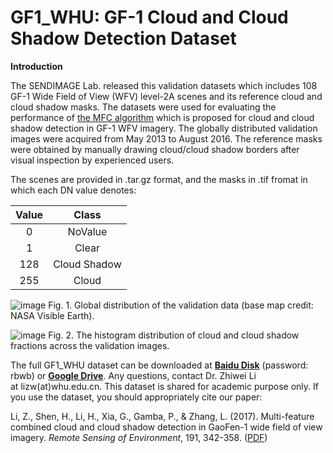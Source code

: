 # GF1_WHU: GF-1 Cloud and Cloud Shadow Detection Dataset

**Introduction**

  The SENDIMAGE Lab. released this validation datasets which includes 108 GF-1 Wide Field of View (WFV) level-2A scenes and its reference cloud and cloud shadow masks. The datasets were used for evaluating the performance of [the MFC algorithm](http://sendimage.whu.edu.cn/en/mfc/) which is proposed for cloud and cloud shadow detection in GF-1 WFV imagery. The globally distributed validation images were acquired from May 2013 to August 2016. The reference masks were obtained by manually drawing cloud/cloud shadow borders after visual inspection by experienced users.

  The scenes are provided in .tar.gz format, and the masks in .tif fromat in which each DN value denotes:

|**Value**|**Class**|
| :-: | :-: |
|0|NoValue|
|1|Clear|
|128|Cloud Shadow|
|255|Cloud|

![image](https://raw.githubusercontent.com/dr-lizhiwei/GF1_WHU-GF-1-Cloud-and-Cloud-Shadow-Detection-Dataset/main/Fig.%201.%20Global%20distribution%20of%20the%20validation%20data.jpeg)
Fig. 1. Global distribution of the validation data (base map credit: NASA Visible Earth).

![image](https://raw.githubusercontent.com/dr-lizhiwei/GF1_WHU-GF-1-Cloud-and-Cloud-Shadow-Detection-Dataset/main/Fig.%202.%20The%20histogram%20distribution%20of%20cloud%20and%20cloud%20shadow%20fractions%20across%20the%20validation%20images.jpeg)
Fig. 2. The histogram distribution of cloud and cloud shadow fractions across the validation images.

The full GF1\_WHU dataset can be downloaded at [**Baidu Disk**](https://pan.baidu.com/s/19uc0k-kUIN5uC2AbETg1eA) (password: rbwb) or [**Google Drive**](https://drive.google.com/file/d/1iicE9SzCsxXX7l76Bje3N0T1UPq_orcC/view?usp=sharing). Any questions, contact Dr. Zhiwei Li at lizw(at)whu.edu.cn. This dataset is shared for academic purpose only. If you use the dataset, you should appropriately cite our paper:

Li, Z., Shen, H., Li, H., Xia, G., Gamba, P., & Zhang, L. (2017). Multi-feature combined cloud and cloud shadow detection in GaoFen-1 wide field of view imagery. *Remote Sensing of Environment*, 191, 342-358. ([PDF](http://sendimage.whu.edu.cn/wp-content/uploads/2017/02/2017_RSE_Multi-feature-combined-cloud-and-cloud-shadow-detection-in-GaoFen-1-wide-field-of-view-imagery.pdf))

